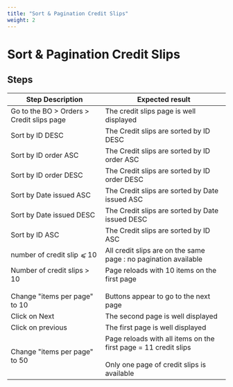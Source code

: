 ```yaml
---
title: "Sort & Pagination Credit Slips"
weight: 2
---
```


# Sort & Pagination Credit Slips
## Steps
| Step Description | Expected result |
| ----- | ----- |
| Go to the BO >  Orders > Credit slips page | The credit slips page is well displayed |
| Sort by ID DESC | The Credit slips are sorted by ID DESC |
| Sort by ID order ASC | The Credit slips are sorted by ID order ASC |
| Sort by ID order DESC | The Credit slips are sorted by ID order DESC |
| Sort by Date issued ASC | The Credit slips are sorted by Date issued ASC |
| Sort by Date issued DESC | The Credit slips are sorted by Date issued DESC |
| Sort by ID ASC | The Credit slips are sorted by ID ASC |
| number of credit slip _⩽_ 10 | All credit slips are on the same page : no pagination available |
| Number of credit slips > 10<br><br>Change "items per page" to 10 | Page reloads with 10 items on the first page<br><br>Buttons appear to go to the next page |
| Click on Next | The second page is well displayed |
| Click on previous | The first page is well displayed |
| Change "items per page" to 50 | Page reloads with all items on the first page = 11 credit slips<br><br>Only one page of credit slips is available |
